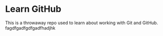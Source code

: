 # Learn GitHub

This is a throwaway repo used to learn about working with Git and GitHub.
fagdfgadfgdfgadfhadjhk
